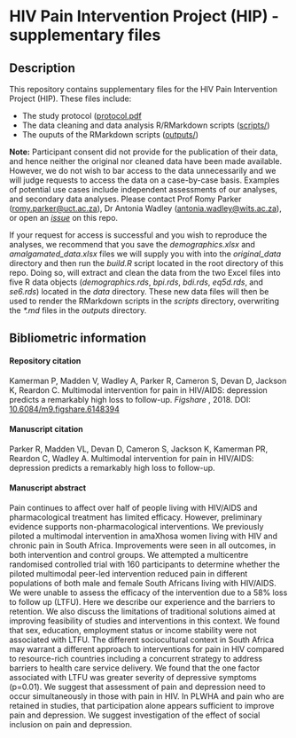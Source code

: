 # HIV Pain Intervention Project (HIP) - supplementary files

## Description

This repository contains supplementary files for the HIV Pain Intervention Project (HIP). These files include: 

- The study protocol ([protocol.pdf](protocol.pdf) 
- The data cleaning and data analysis R/RMarkdown scripts ([scripts/](scripts/))  
- The ouputs of the RMarkdown scripts ([outputs/](outputs/))  

**Note:** Participant consent did not provide for the publication of their data, and hence neither the original nor cleaned data have been made available. However, we do not wish to bar access to the data unnecessarily and we will judge requests to access the data on a case-by-case basis. Examples of potential use cases include independent assessments of our analyses, and secondary data analyses. Please contact Prof Romy Parker ([romy.parker@uct.ac.za](mailto:romy.parker@uct.ac.za)), Dr Antonia Wadley ([antonia.wadley@wits.ac.za](mailto:antonia.wadley@wits.ac.za)), or open an [_issue_](https://github.com/kamermanpr/HIP-supplement/issues) on this repo.

If your request for access is successful and you wish to reproduce the analyses, we recommend that you save the _demographics.xlsx_ and _amalgamated_data.xlsx_ files we will supply you with into the _original_data_ directory and then run the _build.R_ script located in the root directory of this repo. Doing so, will extract and clean the data from the two Excel files into five R data objects (_demographics.rds_, _bpi.rds_, _bdi.rds_, _eq5d.rds_, and _se6.rds_) located in the _data_ directory. These new data files will then be used to render the RMarkdown scripts in the _scripts_ directory, overwriting the _\*.md_ files in the _outputs_ directory.

## Bibliometric information

#### Repository citation
Kamerman P, Madden V, Wadley A, Parker R, Cameron S, Devan D, Jackson K, Reardon C. Multimodal intervention for pain in HIV/AIDS: depression predicts a remarkably high loss to follow-up. _Figshare_ , 2018. DOI: [10.6084/m9.figshare.6148394](https://doi.org/10.6084/m9.figshare.6148394)

#### Manuscript citation 
Parker R, Madden VL, Devan D, Cameron S, Jackson K, Kamerman PR, Reardon C, Wadley A. Multimodal intervention for pain in HIV/AIDS: depression predicts a remarkably high loss to follow-up.

#### Manuscript abstract
Pain continues to affect over half of people living with HIV/AIDS and pharmacological treatment has limited efficacy. However, preliminary evidence supports non-pharmacological interventions.  We previously piloted a multimodal intervention in amaXhosa women living with HIV and chronic pain in South Africa. Improvements were seen in all outcomes, in both intervention and control groups. We attempted a multicentre randomised controlled trial with 160 participants to determine whether the piloted multimodal peer-led intervention reduced pain in different populations of both male and female South Africans living with HIV/AIDS. We were unable to assess the efficacy of the intervention due to a 58% loss to follow up (LTFU). Here we describe our experience and the barriers to retention. We also discuss the limitations of traditional solutions aimed at improving feasibility of studies and interventions in this context. We found that sex, education, employment status or income stability were not associated with LTFU. The different sociocultural context in South Africa may warrant a different approach to interventions for pain in HIV compared to resource-rich countries including a concurrent strategy to address barriers to health care service delivery. We found that the one factor associated with LTFU was greater severity of depressive symptoms (p=0.01). We suggest that assessment of pain and depression need to occur simultaneously in those with pain in HIV. In PLWHA and pain who are retained in studies, that participation alone appears sufficient to improve pain and depression. We suggest investigation of the effect of social inclusion on pain and depression. 
